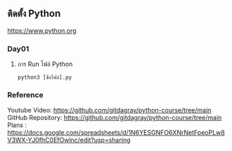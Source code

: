 ## ติดตั้ง Python 

https://www.python.org

### Day01

1. การ Run ไฟล์ Python
    ```
    python3 [ชื่อไฟล์].py
    ```


### Reference

Youtube Video: https://github.com/gitdagray/python-course/tree/main
GitHub Repository: https://github.com/gitdagray/python-course/tree/main
Plans : https://docs.google.com/spreadsheets/d/1N6YESGNFO6XNrNetFpeoPLw8V3WX-YJ0fhC0EfOwlnc/edit?usp=sharing
